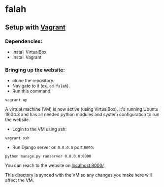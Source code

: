 # falah

## Setup with [Vagrant](https://www.vagrantup.com/)

### Dependencies:
- Install VirtualBox
- Install Vagrant

### Bringing up the website:

- clone the repository.
- Navigate to it (ex. ```cd falah```).
- Run this command:
```
vagrant up
```

A virtual machine (VM) is now active (using VirtualBox). It's running Ubuntu 18.04.3 
and has all needed python modules and system configuration to run the website.

- Login to the VM using ssh:

```
vagrant ssh
```

- Run Django server on ```0.0.0.0``` port ```8000```:
  
```
python manage.py runserver 0.0.0.0:8000
```

You can reach to the website on [localhost:8000/](localhost:8000/)

This directory is synced with the VM so any changes you make here will affect 
the VM.
